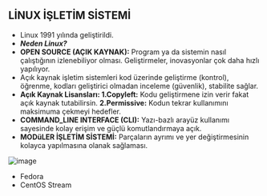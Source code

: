 ## LİNUX İŞLETİM SİSTEMİ
- Linux 1991 yılında geliştirildi.
- **_Neden Linux?_**
- **OPEN SOURCE (AÇIK KAYNAK):** Program ya da sistemin nasıl çalıştığının izlenebiliyor olması. Geliştirmeler, inovasyonlar çok daha hızlı yapılıyor.
- Açık kaynak işletim sistemleri kod üzerinde geliştirme (kontrol), öğrenme, kodları geliştirici olmadan inceleme (güvenlik), stabilite sağlar.
- **Açık Kaynak Lisansları:
1.Copyleft:** Kodu geliştirmene izin verir fakat açık kaynak tutabilirsin.
**2.Permissive:** Kodun tekrar kullanımını maksimuma çekmeyi hedefler.
- **COMMAND_LINE INTERFACE (CLI):** Yazı-bazlı arayüz kullanımı sayesinde kolay erişim ve güçlü komutlandırmaya açık.
- **MODüLER İŞLETİM SİSTEMİ:** Parçaların ayrımı ve yer değiştirmesinin kolayca yapılmasına olanak sağlaması.

![image](https://user-images.githubusercontent.com/113854816/197582672-03157e70-350c-4196-bd5c-2765a8158b0e.png)

- Fedora
- CentOS Stream
